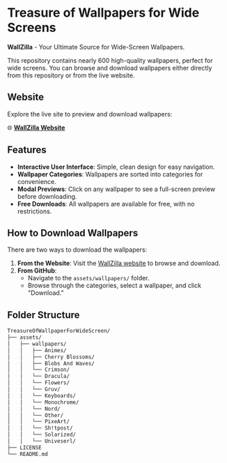 # Treasure of Wallpapers for Wide Screens

**WallZilla** - Your Ultimate Source for Wide-Screen Wallpapers.

This repository contains nearly 600 high-quality wallpapers, perfect for wide screens. You can browse and download wallpapers either directly from this repository or from the live website.

## Website

Explore the live site to preview and download wallpapers:

🌐 **[WallZilla Website](https://wallzilla.vercel.app/)**

## Features

- **Interactive User Interface**: Simple, clean design for easy navigation.
- **Wallpaper Categories**: Wallpapers are sorted into categories for convenience.
- **Modal Previews**: Click on any wallpaper to see a full-screen preview before downloading.
- **Free Downloads**: All wallpapers are available for free, with no restrictions.

## How to Download Wallpapers

There are two ways to download the wallpapers:

1. **From the Website**: Visit the [WallZilla website](https://wallzilla.vercel.app/) to browse and download.
2. **From GitHub**: 
    - Navigate to the `assets/wallpapers/` folder.
    - Browse through the categories, select a wallpaper, and click "Download."

## Folder Structure

```bash
TreasureOfWallpaperForWideScreen/
├── assets/
│   ├── wallpapers/
│   │   ├── Animes/
│   │   ├── Cherry Blossoms/
│   │   ├── Blobs And Waves/
│   │   └── Crimson/
│   │   └── Dracula/
│   │   └── Flowers/
│   │   └── Gruv/
│   │   └── Keyboards/
│   │   └── Monochrome/
│   │   └── Nord/
│   │   └── Other/
│   │   └── PixeArt/
│   │   └── Sh!tpost/
│   │   └── Solarized/
│   │   └── Univeserl/
├── LICENSE
└── README.md

